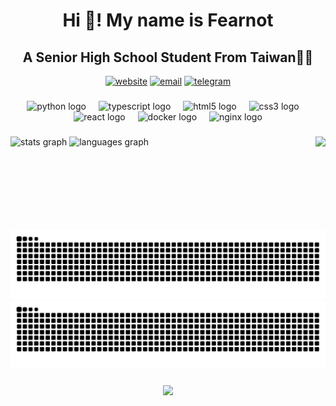 <h1 align="center">Hi 👋! My name is Fearnot</h1>

###

<h2 align="center">A Senior High School Student From Taiwan🧑‍💻</h2>

  <div align="center">
  
  [![website](https://img.shields.io/badge/Website-fearnot.tw-green?style=for-the-badge&logoColor=green)](https://fearnot.tw)
  [![email](https://img.shields.io/badge/Email-hi%40fearnot.tw-red?style=for-the-badge&logo=Gmail&logoColor=red)](hi@fearnot.tw)
  [![telegram](https://img.shields.io/badge/Telegram-%40fearnot221-blue?style=for-the-badge&logo=Telegram&logoColor=blue)](https://t.me/fearnot221)
  
  </div>

###

<div align="center">
  <img src="https://cdn.jsdelivr.net/gh/devicons/devicon/icons/python/python-original.svg" height="30" alt="python logo"  />
  <img width="12" />
  <img src="https://cdn.jsdelivr.net/gh/devicons/devicon/icons/typescript/typescript-original.svg" height="30" alt="typescript logo"  />
  <img width="12" />
  <img src="https://cdn.jsdelivr.net/gh/devicons/devicon/icons/html5/html5-original.svg" height="30" alt="html5 logo"  />
  <img width="12" />
  <img src="https://cdn.jsdelivr.net/gh/devicons/devicon/icons/css3/css3-original.svg" height="30" alt="css3 logo"  />
  <img width="12" />
  <img src="https://cdn.jsdelivr.net/gh/devicons/devicon/icons/react/react-original.svg" height="30" alt="react logo"  />
  <img width="12" />
  <img src="https://cdn.jsdelivr.net/gh/devicons/devicon/icons/docker/docker-original.svg" height="30" alt="docker logo"  />
  <img width="12" />
  <img src="https://cdn.jsdelivr.net/gh/devicons/devicon/icons/nginx/nginx-original.svg" height="30" alt="nginx logo"  />
</div>

###

<img align="right" height="150" src="https://www.gravatar.com/avatar/582da575ff5a78f8f1271e3537f8b987?s=200&d=identicon"  />

###

<div align="left">
  <img src="https://github-readme-stats.vercel.app/api?username=fearnot221&hide_title=false&hide_rank=false&show_icons=true&include_all_commits=true&count_private=true&disable_animations=false&theme=dracula&locale=en&hide_border=false" height="150" alt="stats graph"  />
  <img src="https://github-readme-stats.vercel.app/api/top-langs?username=fearnot221&locale=en&hide_title=false&layout=compact&card_width=320&langs_count=5&theme=github_dark&hide_border=false" height="150" alt="languages graph"  />
</div>

###

![Light](https://raw.githubusercontent.com/fearnot221/fearnot221/output/github-contribution-grid-snake.svg#gh-light-mode-only)
![Dark](https://raw.githubusercontent.com/fearnot221/fearnot221/output/github-contribution-grid-snake-dark.svg#gh-dark-mode-only)

###

<div align="center">
  <img src="https://profile-counter.glitch.me/fearnot221/count.svg?"  />
</div>

###
